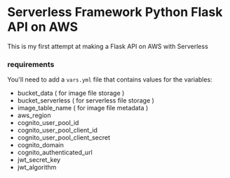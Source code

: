 # Serverless Framework Python Flask API on AWS

This is my first attempt at making a Flask API on AWS with Serverless

### requirements

You'll need to add a `vars.yml` file that contains values for the variables:
- bucket_data ( for image file storage )
- bucket_serverless ( for serverless file storage )
- image_table_name ( for image file metadata )
- aws_region
- cognito_user_pool_id
- cognito_user_pool_client_id
- cognito_user_pool_client_secret
- cognito_domain
- cognito_authenticated_url
- jwt_secret_key
- jwt_algorithm
